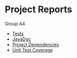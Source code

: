 # Project Reports

Group A4

* [Tests](./tests/test/)
* [JavaDoc](./javadoc/)
* [Project Dependencies](./project/dependencies/root.project.html)
* [Unit Test Coverage](./jacoco/test/html/)